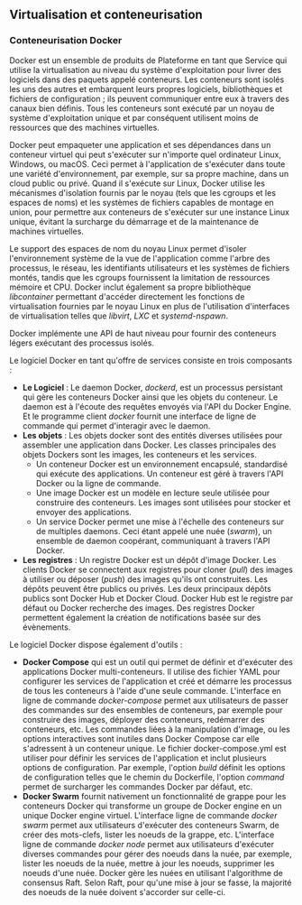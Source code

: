 ## Virtualisation et conteneurisation

### Conteneurisation Docker

Docker est un ensemble de produits de Plateforme en tant que Service qui utilise la virtualisation
au niveau du système d'exploitation pour livrer des logiciels dans des paquets appelé conteneurs.
Les conteneurs sont isolés les uns des autres et embarquent leurs propres logiciels, bibliothèques
et fichiers de configuration ; ils peuvent communiquer entre eux à travers des canaux bien définis.
Tous les conteneurs sont exécuté par un noyau de système d'exploitation unique et par conséquent
utilisent moins de ressources que des machines virtuelles.

Docker peut empaqueter une application et ses dépendances dans un conteneur virtuel qui peut
s'exécuter sur n'importe quel ordinateur Linux, Windows, ou macOS. Ceci permet à l'application de
s'exécuter dans toute une variété d'environnement, par exemple, sur sa propre machine, dans un cloud
public ou privé. Quand il s'exécute sur Linux, Docker utilise les mécanismes d'isolation fournis par
le noyau (tels que les cgroups et les espaces de noms) et les systèmes de fichiers capables de
montage en union, pour permettre aux conteneurs de s'exécuter sur une instance Linux unique, évitant
la surcharge du démarrage et de la maintenance de machines virtuelles.

Le support des espaces de nom du noyau Linux permet d'isoler l'environnement système de la vue de
l'application comme l'arbre des processus, le réseau, les identifiants utilisateurs et les systèmes
de fichiers montés, tandis que les cgroups fournissent la limitation de ressources mémoire et CPU.
Docker inclut également sa propre bibliothèque *libcontainer* permettant d'accéder directement les
fonctions de virtualisation fournies par le noyau Linux en plus de l'utilisation d'interfaces de
virtualisation telles que *libvirt*, *LXC* et *systemd-nspawn*.

Docker implémente une API de haut niveau pour fournir des conteneurs légers exécutant des processus
isolés.

Le logiciel Docker en tant qu'offre de services consiste en trois composants :

* **Le Logiciel** : Le daemon Docker, *dockerd*, est un processus persistant qui gère les conteneurs
  Docker ainsi que les objets du conteneur. Le daemon est à l'écoute des requêtes envoyés via l'API
  du Docker Engine. Et le programme client *docker* fournit une interface de ligne de commande qui
  permet d'interagir avec le daemon.
* **Les objets** : Les objets docker sont des entités diverses utilisées pour assembler une
  application dans Docker. Les classes principales des objets Dockers sont les images, les
  conteneurs et les services.
    + Un conteneur Docker est un environnement encapsulé, standardisé qui exécute des applications.
      Un conteneur est géré à travers l'API Docker ou la ligne de commande.
    + Une image Docker est un modèle en lecture seule utilisée pour construire des conteneurs. Les
      images sont utilisées pour stocker et envoyer des applications.
    + Un service Docker permet une mise à l'échelle des conteneurs sur de multiples daemons. Ceci
      étant appelé une nuée (*swarm*), un ensemble de daemon coopérant, communiquant à travers l'API
      Docker.
* **Les registres** : Un registre Docker est un dépôt d'image Docker. Les clients Docker se
  connectent aux registres pour cloner (*pull*) des images à utiliser ou déposer (*push*) des images
  qu'ils ont construites. Les dépôts peuvent être publics ou privés. Les deux principaux dépôts
  publics sont Docker Hub et Docker Cloud. Docker Hub est le registre par défaut ou Docker recherche
  des images. Des registres Docker permettent également la création de notifications basée sur des
  évènements.

Le logiciel Docker dispose également d'outils :

* **Docker Compose** qui est un outil qui permet de définir et d'exécuter des applications Docker
  multi-conteneurs. Il utilise des fichier YAML pour configurer les services de l'application et
  créé et démarre les processus de tous les conteneurs à l'aide d'une seule commande. L'interface en
  ligne de commande *docker-compose* permet aux utilisateurs de passer des commandes sur des
  ensembles de conteneurs, par exemple pour construire des images, déployer des conteneurs,
  redémarrer des conteneurs, etc. Les commandes liées à la manipulation d'image, ou les options
  interactives sont inutiles dans Docker Compose car elle s'adressent à un conteneur unique. Le
  fichier docker-compose.yml est utiliser pour définir les services de l'application et inclut
  plusieurs options de configuration. Par exemple, l'option *build* définit les options de
  configuration telles que le chemin du Dockerfile, l'option *command* permet de surcharger les
  commandes Docker par défaut, etc.
* **Docker Swarm** fournit nativement un fonctionnalité de grappe pour les conteneurs Docker qui
  transforme un groupe de Docker engine en un unique Docker engine virtuel. L'interface ligne de
  commande *docker swarm* permet aux utilisateurs d'exécuter des conteneurs Swarm, de créer des
  mots-clefs, lister les noeuds de la grappe, etc. L'interface ligne de commande *docker node*
  permet aux utilisateurs d'exécuter diverses commandes pour gérer des noeuds dans la nuée, par
  exemple, lister les noeuds de la nuée, mettre à jour les noeuds, supprimer les noeuds d'une nuée.
  Docker gère les nuées en utilisant l'algorithme de consensus Raft. Selon Raft, pour qu'une mise à
  jour se fasse, la majorité des noeuds de la nuée doivent s'accorder sur celle-ci.
